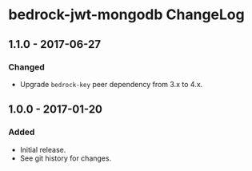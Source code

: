 # bedrock-jwt-mongodb ChangeLog

## 1.1.0 - 2017-06-27

### Changed
- Upgrade `bedrock-key` peer dependency from 3.x to 4.x.

## 1.0.0 - 2017-01-20

### Added
- Initial release.
- See git history for changes.
